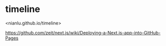 # timeline

<nianlu.github.io/timeline>

https://github.com/zeit/next.js/wiki/Deploying-a-Next.js-app-into-GitHub-Pages
